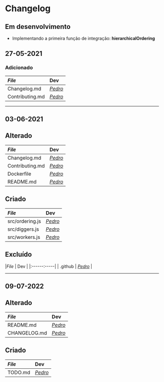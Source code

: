 # Changelog

## Em desenvolvimento

- Implementando a primeira função de integração: **hierarchicalOrdering**

## 27-05-2021

### Adicionado

| _File_          | Dev                                    |
| :-------------- | :------------------------------------- |
| Changelog.md    | [_Pedro_](https://github.com/dr2pedro) |
| Contributing.md | [_Pedro_](https://github.com/dr2pedro) |


---

## 03-06-2021

## Alterado

| _File_          | Dev                                    |
| :-------------- | :------------------------------------- |
| Changelog.md    | [_Pedro_](https://github.com/dr2pedro) |
| Contributing.md | [_Pedro_](https://github.com/dr2pedro) |
| Dockerfile      | [_Pedro_](https://github.com/dr2pedro) |
| README.md       | [_Pedro_](https://github.com/dr2pedro) |

## Criado

| _File_          | Dev                                    |
| :-------------- | :------------------------------------- |
| src/ordering.js | [_Pedro_](https://github.com/dr2pedro) |
| src/diggers.js  | [_Pedro_](https://github.com/dr2pedro) |
| src/workers.js  | [_Pedro_](https://github.com/dr2pedro) |

## Excluído

|_File_ | Dev | |:------:-----| | .github |
[_Pedro_](https://github.com/dr2pedro) |


---

## 09-07-2022

## Alterado

| _File_        | Dev                                      |
| :-------------| :----------------------------------------|
| README.md     | [_Pedro_](https://github.com/dr2pedro)   |
| CHANGELOG.md  | [_Pedro_](https://github.com/dr2pedro)   |

## Criado

| _File_        | Dev                                      |
| :-------------| :----------------------------------------|
| TODO.md     | [_Pedro_](https://github.com/dr2pedro)   |

